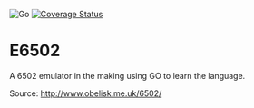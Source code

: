 ![Go](https://github.com/szeplakig/E6502/workflows/Go/badge.svg)
[![Coverage Status](https://coveralls.io/repos/github/szeplakig/E6502/badge.svg?branch=main&service=github)](https://coveralls.io/github/szeplakig/E6502?branch=main&service=github)

# E6502
A 6502 emulator in the making using GO to learn the language.

Source: http://www.obelisk.me.uk/6502/
